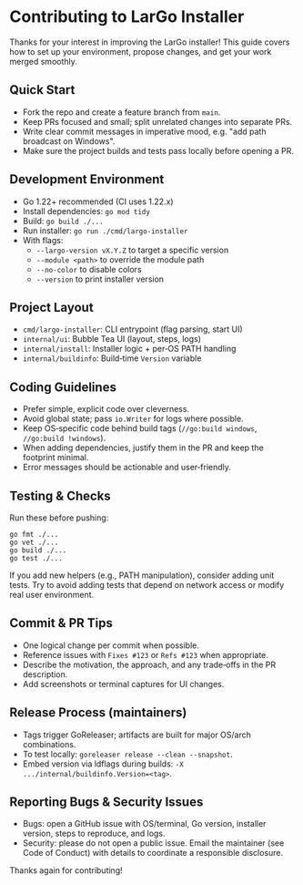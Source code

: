 # Contributing to LarGo Installer

Thanks for your interest in improving the LarGo installer! This guide covers how to set up your environment, propose changes, and get your work merged smoothly.

## Quick Start

- Fork the repo and create a feature branch from `main`.
- Keep PRs focused and small; split unrelated changes into separate PRs.
- Write clear commit messages in imperative mood, e.g. "add path broadcast on Windows".
- Make sure the project builds and tests pass locally before opening a PR.

## Development Environment

- Go 1.22+ recommended (CI uses 1.22.x)
- Install dependencies: `go mod tidy`
- Build: `go build ./...`
- Run installer: `go run ./cmd/largo-installer`
- With flags:
  - `--largo-version vX.Y.Z` to target a specific version
  - `--module <path>` to override the module path
  - `--no-color` to disable colors
  - `--version` to print installer version

## Project Layout

- `cmd/largo-installer`: CLI entrypoint (flag parsing, start UI)
- `internal/ui`: Bubble Tea UI (layout, steps, logs)
- `internal/install`: Installer logic + per‑OS PATH handling
- `internal/buildinfo`: Build‑time `Version` variable

## Coding Guidelines

- Prefer simple, explicit code over cleverness.
- Avoid global state; pass `io.Writer` for logs where possible.
- Keep OS‑specific code behind build tags (`//go:build windows`, `//go:build !windows`).
- When adding dependencies, justify them in the PR and keep the footprint minimal.
- Error messages should be actionable and user‑friendly.

## Testing & Checks

Run these before pushing:

```
go fmt ./...
go vet ./...
go build ./...
go test ./...
```

If you add new helpers (e.g., PATH manipulation), consider adding unit tests. Try to avoid adding tests that depend on network access or modify real user environment.

## Commit & PR Tips

- One logical change per commit when possible.
- Reference issues with `Fixes #123` or `Refs #123` when appropriate.
- Describe the motivation, the approach, and any trade‑offs in the PR description.
- Add screenshots or terminal captures for UI changes.

## Release Process (maintainers)

- Tags trigger GoReleaser; artifacts are built for major OS/arch combinations.
- To test locally: `goreleaser release --clean --snapshot`.
- Embed version via ldflags during builds: `-X .../internal/buildinfo.Version=<tag>`.

## Reporting Bugs & Security Issues

- Bugs: open a GitHub issue with OS/terminal, Go version, installer version, steps to reproduce, and logs.
- Security: please do not open a public issue. Email the maintainer (see Code of Conduct) with details to coordinate a responsible disclosure.

Thanks again for contributing!
